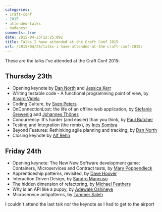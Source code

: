 ```yaml
---
categories:
- craft-conf
- 2015
- attended-talks
- budapest
comments: true
date: 2015-04-25T12:25:09Z
title: Talks I have attended at the Craft Conf 2015
url: /2015/04/25/talks-i-have-attended-at-the-craft-conf-2015/
---
```


These are the talks I've attended at the Craft Conf 2015:

## Thursday 23th

  * Opening keynote by [Dan North][tastapod] and [Jessica Kerr][jessitron]
  * Writing testable code - A functional programming point of view, by [Alvaro Videla][old_sound]
  * Coding Culture, by [Sven Peters][svenpet]
  * OnConnectionLost: the life of an offline web application, by [Stefanie Grewenig][stefanie] and [Johannes Thönes][johannes]
  * Concurrency: It's harder (and easier) than you think, by [Paul Butcher][paulrabutcher]
  * Testing and Integration (the remix), by [Inés Sombra][randommood]
  * Beyond Features: Rethinking agile planning and tracking, by [Dan North][tastapod]
  * Closing keynote by [Alf Rehn][alfrehn]

## Friday 24th

  * Opening keynote: The New New Software development game: Containers, Microservices and Contract tests, by [Mary Poppendieck][mpoppendieck]
  * Apprenticeship patterns, revisited, by [Dave Hoover][davehoover]
  * Interaction Driven Design, by [Sandro Mancuso][sandromancuso]
  * The hidden dimension of refactoring, by [Michael Feathers][mfeathers]
  * Why is an API like a puppy, by [Adewale Oshineye][ade_oshineye]
  * Microservice antipatterns, by [Tammer Saleh][tsaleh]

I couldn't attend the last talk nor the keynote as I had to get to the airport

[tastapod]: http://twitter.com/@tastapod
[jessitron]: http://twitter.com/@jessitron
[old_sound]: http://twitter.com/@old_sound
[svenpet]: http://twitter.com/@svenpet
[stefanie]: http://twitter.com/@sgrewenig
[johannes]: http://twitter.com/@jthoenes
[randommood]: http://twitter.com/@randommood
[alfrehn]: http://twitter.com/@alfrehn
[mpoppendieck]: http://twitter.com/@mpoppendieck
[davehoover]: http://twitter.com/@davehoover
[sandromancuso]: http://twitter.com/@sandromancuso
[mfeathers]: http://twitter.com/@mfeathers
[ade_oshineye]: http://twitter.com/@ade_oshineye
[tsaleh]: http://twitter.com/@tsaleh
[paulrabutcher]: http://twitter.com/@paulrabutcher


